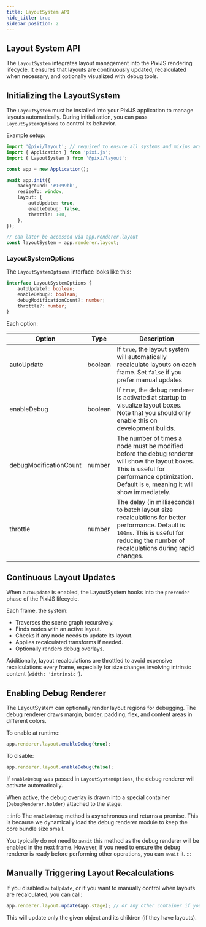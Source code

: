 ```yaml
---
title: LayoutSystem API
hide_title: true
sidebar_position: 2
---
```


## Layout System API

The `LayoutSystem` integrates layout management into the PixiJS rendering lifecycle.
It ensures that layouts are continuously updated, recalculated when necessary, and optionally visualized with debug tools.

## Initializing the LayoutSystem

The `LayoutSystem` must be installed into your PixiJS application to manage layouts automatically.
During initialization, you can pass `LayoutSystemOptions` to control its behavior.

Example setup:

```ts
import '@pixi/layout'; // required to ensure all systems and mixins are registered
import { Application } from 'pixi.js';
import { LayoutSystem } from '@pixi/layout';

const app = new Application();

await app.init({
    background: '#1099bb',
    resizeTo: window,
    layout: {
        autoUpdate: true,
        enableDebug: false,
        throttle: 100,
    },
});

// can later be accessed via app.renderer.layout
const layoutSystem = app.renderer.layout;
```

### LayoutSystemOptions

The `LayoutSystemOptions` interface looks like this:

```ts
interface LayoutSystemOptions {
    autoUpdate?: boolean;
    enableDebug?: boolean;
    debugModificationCount?: number;
    throttle?: number;
}
```

Each option:

| Option                 | Type    | Description                                                                                                                                                                                                           |
| ---------------------- | ------- | --------------------------------------------------------------------------------------------------------------------------------------------------------------------------------------------------------------------- |
| autoUpdate             | boolean | If `true`, the layout system will automatically recalculate layouts on each frame. Set `false` if you prefer manual updates                                                                                           |
| enableDebug            | boolean | If `true`, the debug renderer is activated at startup to visualize layout boxes. Note that you should only enable this on development builds.                                                                         |
| debugModificationCount | number  | The number of times a node must be modified before the debug renderer will show the layout boxes. This is useful for performance optimization. Default is `0`, meaning it will show immediately. |
| throttle               | number  | The delay (in milliseconds) to batch layout size recalculations for better performance. Default is `100ms`. This is useful for reducing the number of recalculations during rapid changes.                            |

## Continuous Layout Updates

When `autoUpdate` is enabled, the LayoutSystem hooks into the `prerender` phase of the PixiJS lifecycle.

Each frame, the system:

- Traverses the scene graph recursively.
- Finds nodes with an active layout.
- Checks if any node needs to update its layout.
- Applies recalculated transforms if needed.
- Optionally renders debug overlays.

Additionally, layout recalculations are throttled to avoid expensive recalculations every frame, especially for size changes involving intrinsic content (`width: 'intrinsic'`).

## Enabling Debug Renderer

The LayoutSystem can optionally render layout regions for debugging.
The debug renderer draws margin, border, padding, flex, and content areas in different colors.

To enable at runtime:

```ts
app.renderer.layout.enableDebug(true);
```

To disable:

```ts
app.renderer.layout.enableDebug(false);
```

If `enableDebug` was passed in `LayoutSystemOptions`, the debug renderer will activate automatically.

When active, the debug overlay is drawn into a special container (`DebugRenderer.holder`) attached to the stage.

:::info
The `enableDebug` method is asynchronous and returns a promise. This is because we dynamically load the debug renderer module to keep the core bundle size small.

You typically do not need to `await` this method as the debug renderer will be enabled in the next frame.
However, if you need to ensure the debug renderer is ready before performing other operations, you can `await` it.
:::

## Manually Triggering Layout Recalculations

If you disabled `autoUpdate`, or if you want to manually control when layouts are recalculated, you can call:

```ts
app.renderer.layout.update(app.stage); // or any other container if you want to update a specific part of the scene graph
```

This will update only the given object and its children (if they have layouts).
